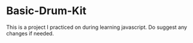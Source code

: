 # Basic-Drum-Kit

This is a project I practiced on during learning javascript.
Do suggest any changes if needed.
